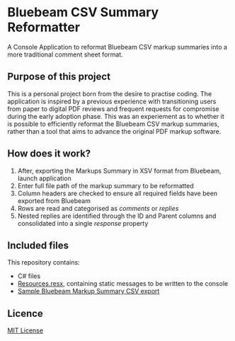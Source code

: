 # Bluebeam CSV Summary Reformatter
A Console Application to reformat Bluebeam CSV markup summaries into a more traditional comment sheet format.

## Purpose of this project
This is a personal project born from the desire to practise coding. The application is inspired by a previous experience with transitioning users from paper to digital PDF reviews and frequent requests for compromise during the early adoption phase. This was an experiement as to whether it is possible to efficiently reformat the Bluebeam CSV markup summaries, rather than a tool that aims to advance the original PDF markup software.

## How does it work?
1. After, exporting the Markups Summary in XSV format from Bluebeam, launch application
2. Enter full file path of the markup summary to be reformatted
3. Column headers are checked to ensure all required fields have been exported from Bluebeam
4. Rows are read and categorised as _comments_ or _replies_
5. Nested replies are identified through the ID and Parent columns and consolidated into a single _response_ property

## Included files
This repository contains:
- C# files
- [Resources.resx](https://github.com/einajade-forest/bluebeam-reformat-comments/blob/0870549925af32c40534217b8348b9322b5206b2/Properties/Resources.resx), containing static messages to be written to the console
- [Sample Bluebeam Markup Summary CSV export](https://github.com/einajade-forest/bluebeam-reformat-comments/blob/e51a6f13e11ae38e1430932e7c88ac10a65e3afd/sample/sampleMarkupSummary.csv)

## Licence
[MIT License](https://github.com/einajade-forest/bluebeam-reformat-comments/blob/e51a6f13e11ae38e1430932e7c88ac10a65e3afd/LICENSE)

